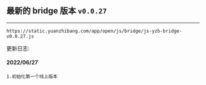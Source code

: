 ## 最新的 bridge 版本 `v0.0.27`

---

`https://static.yuanzhibang.com/app/open/js/bridge/js-yzb-bridge-v0.0.27.js`

更新日志:

#### 2022/06/27

```
1.初始化第一个线上版本
```
